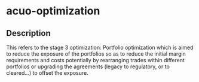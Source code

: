 # acuo-optimization

## Description
This refers to the stage 3 optimization: Portfolio optimization which is aimed to reduce the exposure of the portfolios so as to reduce the initial margin requirements and costs potentially by rearranging trades within different portfolios or upgrading the agreements (legacy to regulatory, or to cleared...) to offset the exposure.

